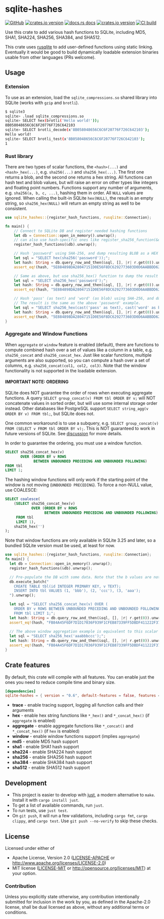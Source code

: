 # sqlite-hashes

[![GitHub](https://img.shields.io/badge/github-sqlite--hashes-8da0cb?logo=github)](https://github.com/nyurik/sqlite-hashes)
[![crates.io version](https://img.shields.io/crates/v/sqlite-hashes.svg)](https://crates.io/crates/sqlite-hashes)
[![docs.rs docs](https://docs.rs/sqlite-hashes/badge.svg)](https://docs.rs/sqlite-hashes)
[![crates.io version](https://img.shields.io/crates/l/sqlite-hashes.svg)](https://github.com/nyurik/sqlite-hashes/blob/main/LICENSE-APACHE)
[![CI build](https://github.com/nyurik/sqlite-hashes/actions/workflows/ci.yml/badge.svg)](https://github.com/nyurik/sqlite-hashes/actions)


Use this crate to add various hash functions to SQLite, including MD5, SHA1, SHA224, SHA256, SHA384, and SHA512. 

This crate uses [rusqlite](https://crates.io/crates/rusqlite) to add user-defined functions using static linking. Eventually it would be good to build dynamically loadable extension binaries usable from other languages (PRs welcome).

## Usage

### Extension
To use as an extension, load the `sqlite_compressions.so` shared library into SQLite (works with `gzip` and `brotli`).

```bash
$ sqlite3
sqlite> .load sqlite_compressions.so
sqlite> SELECT hex(brotli('Hello world!'));
8B058048656C6C6F20776F726C642103
sqlite> SELECT brotli_decode(x'8B058048656C6C6F20776F726C642103');
Hello world!
sqlite> SELECT brotli_test(x'8B058048656C6C6F20776F726C642103');
1
```

### Rust library

There are two types of scalar functions, the `<hash>(...)` and `<hash>_hex(...)`, e.g. `sha256(...)` and `sha256_hex(...)`. The first one returns a blob, and the second one returns a hex string.  All functions can hash text and blob values, but will raise an error on other types like integers and floating point numbers. Functions support any number of arguments, e.g. `sha256(a, b, c, ...)`, hashing them in order. All `NULL` values are ignored. When calling the built-in SQLite `hex(NULL)`, the result is an empty string, so `sha256_hex(NULL)` will return an empty string as well to be consistent.

```rust
use sqlite_hashes::{register_hash_functions, rusqlite::Connection};

fn main() {
    // Connect to SQLite DB and register needed hashing functions
    let db = Connection::open_in_memory().unwrap();
    // can also use hash-specific ones like register_sha256_function(&db)  
    register_hash_functions(&db).unwrap();

    // Hash 'password' using SHA-256, and dump resulting BLOB as a HEX string
    let sql = "SELECT hex(sha256('password'));";
    let hash: String = db.query_row_and_then(&sql, [], |r| r.get(0)).unwrap();
    assert_eq!(hash, "5E884898DA28047151D0E56F8DC6292773603D0D6AABBDD62A11EF721D1542D8");

    // Same as above, but use sha256_hex() function to dump the result as a HEX string directly
    let sql = "SELECT sha256_hex('password');";
    let hash: String = db.query_row_and_then(&sql, [], |r| r.get(0)).unwrap();
    assert_eq!(hash, "5E884898DA28047151D0E56F8DC6292773603D0D6AABBDD62A11EF721D1542D8");

    // Hash 'pass' (as text) and 'word' (as blob) using SHA-256, and dump it as a HEX string
    // The result is the same as the above 'password' example.
    let sql = "SELECT sha256_hex(cast('pass' as text), cast('word' as blob));";
    let hash: String = db.query_row_and_then(&sql, [], |r| r.get(0)).unwrap();
    assert_eq!(hash, "5E884898DA28047151D0E56F8DC6292773603D0D6AABBDD62A11EF721D1542D8");
}
```

### Aggregate and Window Functions
When `aggregate` or `window` feature is enabled (default), there are functions to compute combined hash over a set of values like a column in a table, e.g. `sha256_concat` and `sha256_concat_hex`. Just like scalar functions, multiple arguments are also supported, so you can compute a hash over a set of columns, e.g. `sha256_concat(col1, col2, col3)`. Note that the window functionality is not supported in the loadable extension.

#### IMPORTANT NOTE: ORDERING

SQLite does NOT guarantee the order of rows when executing aggregate functions. A query `SELECT group_concat(v) FROM tbl ORDER BY v;` will NOT concatenate values in sorted order, but will use some internal storage order instead. Other databases like PostgreSQL support `SELECT string_agg(v ORDER BY v) FROM tbl;`, but SQLite does not.

One common workaround is to use a subquery, e.g. `SELECT group_concat(v) FROM (SELECT v FROM tbl ORDER BY v);`. This is NOT guaranteed to work in future versions of SQLite. See [discussion](https://sqlite.org/forum/info/a49d9c4083b5350c) for more details.

In order to guarantee the ordering, you must use a window function. 

```sql
SELECT sha256_concat_hex(v)
       OVER (ORDER BY v ROWS
             BETWEEN UNBOUNDED PRECEDING AND UNBOUNDED FOLLOWING)
FROM tbl
LIMIT 1;
```

The hashing window functions will only work if the starting point of the window is not moving (`UNBOUNDED PRECEDING`). To force a non-NULL value, use COALESCE:

```sql
SELECT coalesce(
    (SELECT sha256_concat_hex(v)
            OVER (ORDER BY v ROWS
                  BETWEEN UNBOUNDED PRECEDING AND UNBOUNDED FOLLOWING)
     FROM tbl
     LIMIT 1),
    sha256_hex('')
);
```

Note that window functions are only available in SQLite 3.25 and later, so a bundled SQLite version must be used, at least for now.

```rust 
use sqlite_hashes::{register_hash_functions, rusqlite::Connection};
fn main() {
  let db = Connection::open_in_memory().unwrap();
  register_hash_functions(&db).unwrap();

  // Pre-populate the DB with some data. Note that the b values are not alphabetical.
  db.execute_batch("
    CREATE TABLE tbl(id INTEGER PRIMARY KEY, v TEXT);
    INSERT INTO tbl VALUES (1, 'bbb'), (2, 'ccc'), (3, 'aaa');
  ").unwrap();

  let sql = "SELECT sha256_concat_hex(v) OVER (
    ORDER BY v ROWS BETWEEN UNBOUNDED PRECEDING AND UNBOUNDED FOLLOWING)
    FROM tbl LIMIT 1;";
  let hash: String = db.query_row_and_then(&sql, [], |r| r.get(0)).unwrap();
  assert_eq!(hash, "FB84A45F6DF7D1D17036F939F1CFEB87339FF5DBDF411222F3762DD76779A287");
  
  // The above window aggregation example is equivalent to this scalar hash:
  let sql = "SELECT sha256_hex('aaabbbccc');";
  let hash: String = db.query_row_and_then(&sql, [], |r| r.get(0)).unwrap();
  assert_eq!(hash, "FB84A45F6DF7D1D17036F939F1CFEB87339FF5DBDF411222F3762DD76779A287");
}
```

## Crate features
By default, this crate will compile with all features. You can enable just the ones you need to reduce compile time and binary size.

```toml
[dependencies]
sqlite-hashes = { version = "0.6", default-features = false, features = ["hex", "window", "sha256"] }
``` 

* **trace** - enable tracing support, logging all function calls and their arguments
* **hex** - enable hex string functions like `*_hex()` and `*_concat_hex()` (if `aggregate` is enabled)
* **aggregate** - enable aggregate functions like `*_concat()` and `*_concat_hex()` (if `hex` is enabled)
* **window** - enable window functions support (implies `aggregate`)
* **md5** - enable MD5 hash support
* **sha1** - enable SHA1 hash support
* **sha224** - enable SHA224 hash support
* **sha256** - enable SHA256 hash support
* **sha384** - enable SHA384 hash support
* **sha512** - enable SHA512 hash support

## Development
* This project is easier to develop with [just](https://github.com/casey/just#readme), a modern alternative to `make`. Install it with `cargo install just`.
* To get a list of available commands, run `just`.
* To run tests, use `just test`.
* On `git push`, it will run a few validations, including `cargo fmt`, `cargo clippy`, and `cargo test`.  Use `git push --no-verify` to skip these checks.

## License

Licensed under either of

* Apache License, Version 2.0 ([LICENSE-APACHE](LICENSE-APACHE) or <http://www.apache.org/licenses/LICENSE-2.0>)
* MIT license ([LICENSE-MIT](LICENSE-MIT) or <http://opensource.org/licenses/MIT>)
  at your option.

### Contribution

Unless you explicitly state otherwise, any contribution intentionally
submitted for inclusion in the work by you, as defined in the
Apache-2.0 license, shall be dual licensed as above, without any
additional terms or conditions.

